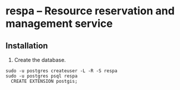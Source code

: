 respa – Resource reservation and management service
===================

Installation
------------

1. Create the database.

```shell
sudo -u postgres createuser -L -R -S respa
sudo -u postgres psql respa
  CREATE EXTENSION postgis;
```
